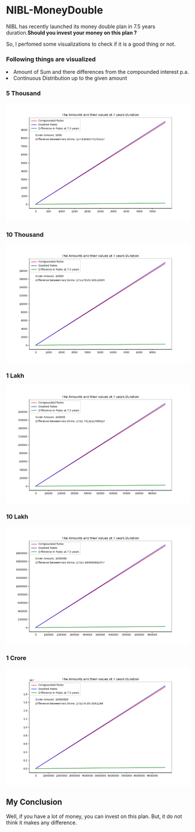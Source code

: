 # NIBL-MoneyDouble
<p>NIBL has recently launched its money double plan in 7.5 years duration.<b>Should you invest your money on this plan ?</b></p>
<p>So, I perfomed some visualizations to check if it is a good thing or not.</p>
<h3>Following things are visualized</h3>
  <li>Amount of Sum and there differences from the compounded interest p.a.</li>
  <li>Continuous Distribution up to the given amount</li>

<h3>5 Thousand</h3>
	<img src = "./5K.png">
<h3>10 Thousand</h3>
	<img src = "./10K.png">
<h3>1 Lakh</h3>
	<img src = "./1Lak.png">
<h3>10 Lakh</h3>
	<img src = "./10Lak.png">
<h3>1 Crore</h3>
	<img src = "./1Crore.png">
<h2>My Conclusion</h2>
<p>Well, if you have a lot of money, you can invest on this plan. But, it do not think it makes any difference.</p>
